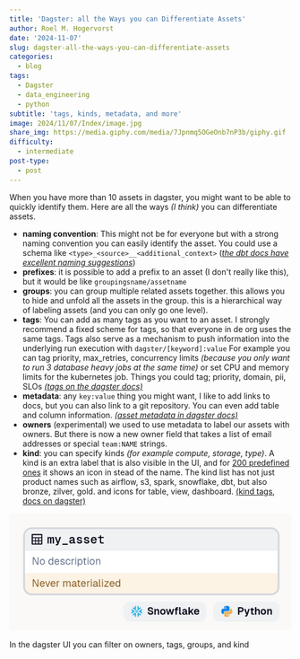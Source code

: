 ```yaml
---
title: 'Dagster: all the Ways you can Differentiate Assets'
author: Roel M. Hogervorst
date: '2024-11-07'
slug: dagster-all-the-ways-you-can-differentiate-assets
categories:
  - blog
tags:
  - Dagster
  - data_engineering
  - python
subtitle: 'tags, kinds, metadata, and more'
image: 2024/11/07/Index/image.jpg
share_img: https://media.giphy.com/media/7Jpnmq5OGeOnb7nP3b/giphy.gif
difficulty:
  - intermediate
post-type:
  - post
---
```

When you have more than 10 assets in dagster, you might want to be able to quickly identify them.
Here are all the ways _(I think)_ you can differentiate assets. 

- **naming convention**: This might not be for everyone but with a strong naming convention you can easily identify the asset. You could use a schema like `<type>_<source>__<additional_context>`  ([_the dbt docs have excellent naming suggestions_](https://docs.getdbt.com/blog/stakeholder-friendly-model-names#embed-information-in-the-name-using-an-agreed-upon-pattern))
- **prefixes**: it is possible to add a prefix to an asset (I don't really like this), but it would be like `groupingsname/assetname`
- **groups**: you can group multiple related assets together. this allows you to hide and unfold all the assets in the group. this is a hierarchical way of labeling assets (and you can only go one level).
- **tags**: You can add as many tags as you want to an asset. I strongly recommend a fixed scheme for tags, so that everyone in de org uses the same tags. Tags also serve as a mechanism to push information into the underlying run  execution with `dagster/[keyword]:value` For example you can tag priority, max_retries, concurrency limits _(because you only want to run 3 database heavy jobs at the same time)_ or set CPU and memory limits for the kubernetes job. Things you could tag; priority, domain, pii, SLOs [_(tags on the dagster docs)_](https://docs.dagster.io/concepts/metadata-tags/tags#tags)
- **metadata**: any `key:value` thing you might want, I like to add links to docs, but you can also link to a git repository. You can even add table and column information. [_(asset metadata in dagster docs)_](https://docs.dagster.io/concepts/metadata-tags/asset-metadata#attaching-definition-metadata)
- **owners** (experimental) we used to use metadata to label our assets with owners. But there is now a new owner field that takes a list of email addresses or special `team:NAME` strings.
- **kind**: you can specify kinds _(for example compute, storage, type)_. A kind is an extra label that is also visible in the UI, and for [200 predefined ones](https://sourcegraph.com/github.com/dagster-io/dagster/-/blob/js_modules/dagster-ui/packages/ui-core/src/graph/OpTags.tsx) it shows an icon in stead of the name.  The kind list has not just product names such as airflow, s3, spark, snowflake, dbt, but also bronze, zilver, gold. and icons for table, view, dashboard. [(kind tags, docs on dagster)](https://docs.dagster.io/concepts/metadata-tags/kind-tags#kind-tags)

![example kind tags](kind_tags.png)

In the dagster UI you can filter on owners, tags, groups, and kind

